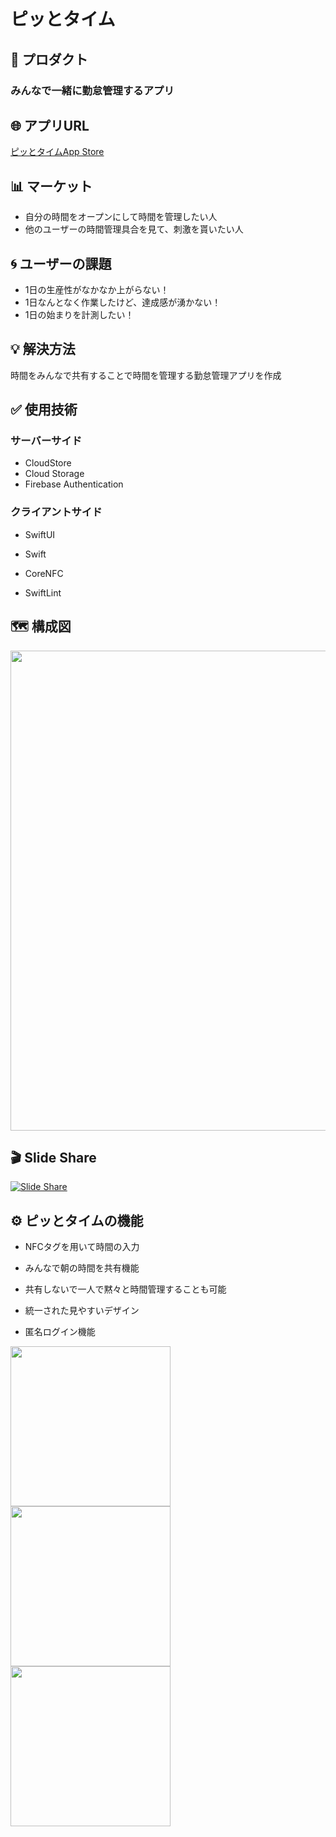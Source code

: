 # ピッとタイム

## **🎉 プロダクト**

### みんなで一緒に勤怠管理するアプリ

## **🌐 アプリURL**

[ピッとタイムApp Store](https://apps.apple.com/jp/app/%E3%83%94%E3%83%83%E3%81%A8%E3%82%BF%E3%82%A4%E3%83%A0/id1543102679)

## **📊 マーケット**

- 自分の時間をオープンにして時間を管理したい人
- 他のユーザーの時間管理具合を見て、刺激を貰いたい人

## **🌀 ユーザーの課題**

- 1日の生産性がなかなか上がらない！
- 1日なんとなく作業したけど、達成感が湧かない！
- 1日の始まりを計測したい！

## **💡 解決方法**

時間をみんなで共有することで時間を管理する勤怠管理アプリを作成

## **✅ 使用技術**

### サーバーサイド

- CloudStore
- Cloud Storage
- Firebase Authentication

### クライアントサイド

- SwiftUI
- Swift
- CoreNFC

- SwiftLint

## **🗺 構成図**
<img src="https://user-images.githubusercontent.com/52638834/101616404-ac74d800-3a52-11eb-95b3-b58cd2d56655.png" width="768px"/>


## **🎬 Slide Share**
[![Slide Share](https://user-images.githubusercontent.com/52638834/103611012-b2cc7600-4f64-11eb-8292-1b81994399c2.png)](https://www.slideshare.net/ssuserb3c00a/ss-240919633)


## **⚙️ ピッとタイムの機能**

- NFCタグを用いて時間の入力

- みんなで朝の時間を共有機能

- 共有しないで一人で黙々と時間管理することも可能

- 統一された見やすいデザイン

- 匿名ログイン機能

<p text-align="center">
<img src="https://user-images.githubusercontent.com/52638834/101588979-e6ca7f00-3a2a-11eb-8a1e-d2088fcf7b30.jpg" width="256px"/>
<img src="https://user-images.githubusercontent.com/52638834/101588994-edf18d00-3a2a-11eb-9e05-a13dbab04a81.jpg" width="256px"/>
<img src="https://user-images.githubusercontent.com/52638834/101588991-ec27c980-3a2a-11eb-8282-dcbfcd3f9a14.jpg" width="256px"/>
</p>

